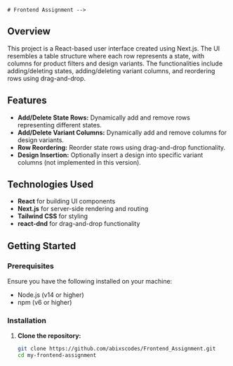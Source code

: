                                                                                      # Frontend Assignment -->
## Overview
This project is a React-based user interface created using Next.js. The UI resembles a table structure where each row represents a state, with columns for product filters and design variants. The functionalities include adding/deleting states, adding/deleting variant columns, and reordering rows using drag-and-drop.

## Features
- **Add/Delete State Rows:** Dynamically add and remove rows representing different states.
- **Add/Delete Variant Columns:** Dynamically add and remove columns for design variants.
- **Row Reordering:** Reorder state rows using drag-and-drop functionality.
- **Design Insertion:** Optionally insert a design into specific variant columns (not implemented in this version).

## Technologies Used
- **React** for building UI components
- **Next.js** for server-side rendering and routing
- **Tailwind CSS** for styling
- **react-dnd** for drag-and-drop functionality

## Getting Started
### Prerequisites
Ensure you have the following installed on your machine:
- Node.js (v14 or higher)
- npm (v6 or higher)

### Installation
1. **Clone the repository:**
   ```bash
   git clone https://github.com/abixscodes/Frontend_Assignment.git
   cd my-frontend-assignment
 
 
